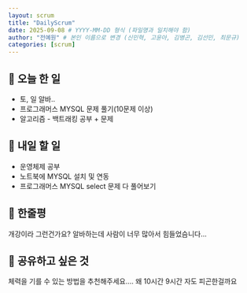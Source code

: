 ```yaml
---
layout: scrum
title: "DailyScrum"
date: 2025-09-08 # YYYY-MM-DD 형식 (파일명과 일치해야 함)
author: "전예원" # 본인 이름으로 변경 (신민혁, 고윤아, 김병곤, 김선민, 최문규)
categories: [scrum]
---
```


## 📝 오늘 한 일

- 토, 일 알바..
- 프로그래머스 MYSQL 문제 풀기(10문제 이상)
- 알고리즘 - 백트래킹 공부 + 문제

## 🎯 내일 할 일

- 운영체제 공부
- 노트북에 MYSQL 설치 및 연동
- 프로그래머스 MYSQL select 문제 다 풀어보기

## 💭 한줄평

개강이라 그런건가요? 알바하는데 사람이 너무 많아서 힘들었슴니다...

## 🔗 공유하고 싶은 것
체력을 기를 수 있는 방법을 추천해주세요.... 왜 10시간 9시간 자도 피곤한걸까요


